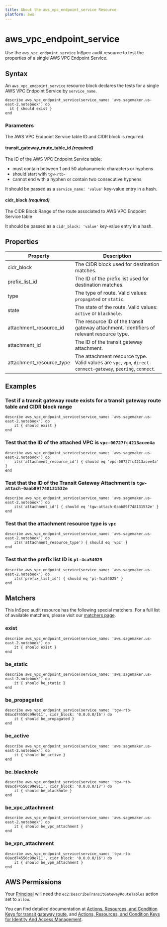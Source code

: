 ```yaml
---
title: About the aws_vpc_endpoint_service Resource
platform: aws
---
```


# aws_vpc_endpoint_service

Use the `aws_vpc_endpoint_service` InSpec audit resource to test the properties of a single AWS VPC Endpoint Service.

## Syntax

An `aws_vpc_endpoint_service` resource block declares the tests for a single AWS VPC Endpoint Service by `service_name`.

    describe aws_vpc_endpoint_service(service_name: 'aws.sagemaker.us-east-2.notebook') do
      it { should exist }
    end

### Parameters

The AWS VPC Endpoint Service table ID and CIDR block is required.

#### transit\_gateway\_route\_table\_id _(required)_

The ID of the AWS VPC Endpoint Service table:

- must contain between 1 and 50 alphanumeric characters or hyphens
- should start with `tgw-rtb-`
- cannot end with a hyphen or contain two consecutive hyphens

It should be passed as a `service_name: 'value'` key-value entry in a hash.

#### cidr\_block _(required)_

The CIDR Block Range of the route associated to AWS VPC Endpoint Service table

It should be passed as a `cidr_block: 'value'` key-value entry in a hash.

## Properties

|Property               | Description                                             |
| ---                   | ---                                                     |
|cidr_block             | The CIDR block used for destination matches.            |
|prefix_list_id         | The ID of the prefix list used for destination matches. |
|type                   | The type of route. Valid values: `propagated` or `static`. |
|state                  | The state of the route. Valid values: `active` or `blackhole`. |
|attachment_resource_id | The resource ID of the transit gateway attachment. Identifiers of relevant resource type.                  |
|attachment_id          | The ID of the transit gateway attachment.                                      |
|attachment_resource_type| The attachment resource type. Valid values are `vpc`, `vpn`, `direct-connect-gateway`, `peering`, `connect`. |

## Examples

### Test if a transit gateway route exists for a transit gateway route table and CIDR block range

    describe aws_vpc_endpoint_service(service_name: 'aws.sagemaker.us-east-2.notebook') do
        it { should exist }
    end

### Test that the ID of the attached VPC is `vpc-00727fc4213acee4a`

    describe aws_vpc_endpoint_service(service_name: 'aws.sagemaker.us-east-2.notebook') do
        its('attachment_resource_id') { should eq 'vpc-00727fc4213acee4a' }
    end

### Test that the ID of the Transit Gateway Attachment is `tgw-attach-0aab89f748131532e`

    describe aws_vpc_endpoint_service(service_name: 'aws.sagemaker.us-east-2.notebook') do
        its('attachment_id') { should eq 'tgw-attach-0aab89f748131532e' }
    end

### Test that the attachment resource type is `vpc`

    describe aws_vpc_endpoint_service(service_name: 'aws.sagemaker.us-east-2.notebook') do
        its('attachment_resource_type') { should eq 'vpc' }
    end


### Test that the prefix list ID is `pl-4ca54025`

    describe aws_vpc_endpoint_service(service_name: 'aws.sagemaker.us-east-2.notebook') do
        its('prefix_list_id') { should eq 'pl-4ca54025' }
    end

## Matchers

This InSpec audit resource has the following special matchers. For a full list of available matchers, please visit our [matchers page](https://www.inspec.io/docs/reference/matchers/).

### exist

    describe aws_vpc_endpoint_service(service_name: 'aws.sagemaker.us-east-2.notebook') do
        it { should exist }
    end

### be_static

    describe aws_vpc_endpoint_service(service_name: 'aws.sagemaker.us-east-2.notebook') do
        it { should be_static }
    end

### be_propagated

    describe aws_vpc_endpoint_service(service_name: 'tgw-rtb-08acd74550c99e911', cidr_block: '0.0.0.0/16') do
        it { should be_propagated }
    end

### be_active

    describe aws_vpc_endpoint_service(service_name: 'aws.sagemaker.us-east-2.notebook') do
        it { should be_active }
    end

### be_blackhole

    describe aws_vpc_endpoint_service(service_name: 'tgw-rtb-08acd74550c99e911', cidr_block: '0.0.0.0/17') do
        it { should be_blackhole }
    end

### be_vpc_attachment

    describe aws_vpc_endpoint_service(service_name: 'aws.sagemaker.us-east-2.notebook') do
        it { should be_vpc_attachment }
    end

### be_vpn_attachment

    describe aws_vpc_endpoint_service(service_name: 'tgw-rtb-08acd74550c99e711', cidr_block: '0.0.0.0/16') do
        it { should be_vpn_attachment }
    end

## AWS Permissions

Your [Principal](https://docs.aws.amazon.com/IAM/latest/UserGuide/intro-structure.html#intro-structure-principal) will need the `ec2:DescribeTransitGatewayRouteTables` action set to `allow`.

You can find detailed documentation at [Actions, Resources, and Condition Keys for transit gateway route](https://docs.aws.amazon.com/vpc/latest/userguide/vpc-policy-examples.html), and [Actions, Resources, and Condition Keys for Identity And Access Management](https://docs.aws.amazon.com/IAM/latest/UserGuide/list_identityandaccessmanagement.html).